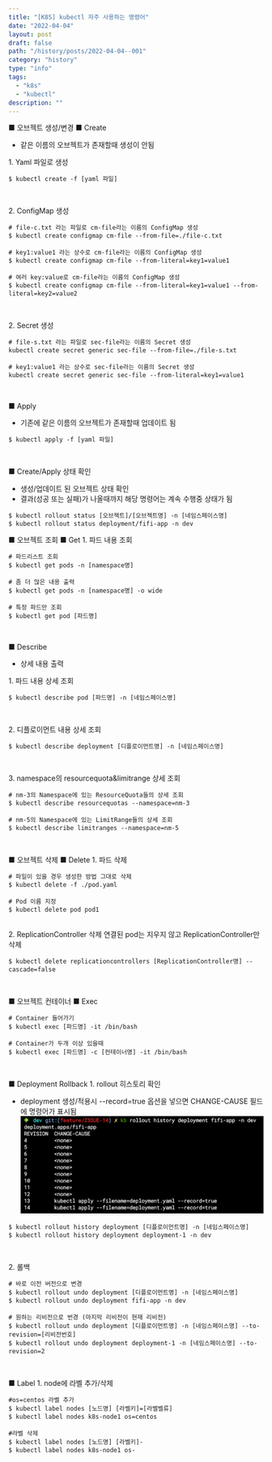 ```yaml
---
title: "[K8S] kubectl 자주 사용하는 명령어"
date: "2022-04-04"
layout: post
draft: false
path: "/history/posts/2022-04-04--001"
category: "history"
type: "info"
tags:
  - "k8s"
  - "kubectl"
description: ""
---
```

<span class="title__sub1"> ■ 오브젝트 생성/변경 </span>
<span class="title__sub2"> ■ Create </span>
* 같은 이름의 오브젝트가 존재할때 생성이 안됨

<span class="title__sub3"> 1. Yaml 파일로 생성 </span>

```shell
$ kubectl create -f [yaml 파일]
```
<br/>

<span class="title__sub3"> 2. ConfigMap 생성 </span>

```shell
# file-c.txt 라는 파일로 cm-file라는 이름의 ConfigMap 생성
$ kubectl create configmap cm-file --from-file=./file-c.txt

# key1:value1 라는 상수로 cm-file라는 이름의 ConfigMap 생성
$ kubectl create configmap cm-file --from-literal=key1=value1

# 여러 key:value로 cm-file라는 이름의 ConfigMap 생성 
$ kubectl create configmap cm-file --from-literal=key1=value1 --from-literal=key2=value2
```
<br/>

<span class="title__sub3"> 2. Secret 생성 </span>

```shell
# file-s.txt 라는 파일로 sec-file라는 이름의 Secret 생성
kubectl create secret generic sec-file --from-file=./file-s.txt

# key1:value1 라는 상수로 sec-file라는 이름의 Secret 생성
kubectl create secret generic sec-file --from-literal=key1=value1
```

<br/>


<span class="title__sub2"> ■ Apply </span>
* 기존에 같은 이름의 오브젝트가 존재할때 업데이트 됨

```shell
$ kubectl apply -f [yaml 파일]
```

<br/>

<span class="title__sub2"> ■ Create/Apply 상태 확인 </span>
* 생성/업데이트 된 오브젝트 상태 확인
* 결과(성공 또는 실패)가 나올때까지 해당 명령어는 계속 수행중 상태가 됨

```shell
$ kubectl rollout status [오브젝트]/[오브젝트명] -n [네임스페이스명]
$ kubectl rollout status deployment/fifi-app -n dev
```


<span class="title__sub1"> ■ 오브젝트 조회 </span>
<span class="title__sub2"> ■ Get </span>
<span class="title__sub3"> 1. 파드 내용 조회 </span>

```shell
# 파드리스트 조회
$ kubectl get pods -n [namespace명]

# 좀 더 많은 내용 출력
$ kubectl get pods -n [namespace명] -o wide

# 특정 파드만 조회
$ kubectl get pod [파드명]
```

<br/>

<span class="title__sub2"> ■ Describe </span>
* 상세 내용 출력

<span class="title__sub3"> 1. 파드 내용 상세 조회 </span>

```shell
$ kubectl describe pod [파드명] -n [네임스페이스명]
```

<br/>

<span class="title__sub3"> 2. 디플로이먼트 내용 상세 조회 </span>

```shell
$ kubectl describe deployment [디플로이먼트명] -n [네임스페이스명]
```

<br/>

<span class="title__sub3"> 3. namespace의 resourcequota&limitrange 상세 조회 </span>

```shell
# nm-3의 Namespace에 있는 ResourceQuota들의 상세 조회
$ kubectl describe resourcequotas --namespace=nm-3

# nm-5의 Namespace에 있는 LimitRange들의 상세 조회
$ kubectl describe limitranges --namespace=nm-5
```

<br/>


<span class="title__sub1"> ■ 오브젝트 삭제 </span>
<span class="title__sub2"> ■ Delete </span>
<span class="title__sub3"> 1. 파드 삭제 </span>

```shell
# 파일이 있을 경우 생성한 방법 그대로 삭제
$ kubectl delete -f ./pod.yaml

# Pod 이름 지정
$ kubectl delete pod pod1
```

<br/>
<span class="title__sub3"> 2. ReplicationController 삭제 </span>
연결된 pod는 지우지 않고 ReplicationController만 삭제

```shell
$ kubectl delete replicationcontrollers [ReplicationController명] --cascade=false
```

<br/>



<span class="title__sub1"> ■ 오브젝트 컨테이너 </span>
<span class="title__sub3"> ■ Exec </span>

```shell
# Container 들어가기
$ kubectl exec [파드명] -it /bin/bash

# Container가 두개 이상 있을때
$ kubectl exec [파드명] -c [컨테이너명] -it /bin/bash
```

<br/>

<span class="title__sub1"> ■ Deployment Rollback </span>
<span class="title__sub3"> 1. rollout 히스토리 확인 </span>
* deployment 생성/적용시 --record=true 옵션을 넣으면 CHANGE-CAUSE 필드에 명령어가 표시됨
![](./04-001-01.png)

```shell
$ kubectl rollout history deployment [디플로이먼트명] -n [네임스페이스명]
$ kubectl rollout history deployment deployment-1 -n dev
```

<br/>

<span class="title__sub3"> 2. 롤백 </span>

```shell
# 바로 이전 버전으로 변경
$ kubectl rollout undo deployment [디플로이먼트명] -n [네임스페이스명]
$ kubectl rollout undo deployment fifi-app -n dev

# 원하는 리비전으로 번경 (마지막 리비전이 현재 리비전)
$ kubectl rollout undo deployment [디플로이먼트명] -n [네임스페이스명] --to-revision=[리비전번호]
$ kubectl rollout undo deployment deployment-1 -n [네임스페이스명] --to-revision=2
```

<br/>

<span class="title__sub1"> ■ Label </span>
<span class="title__sub3"> 1. node에 라벨 추가/삭제 </span>

```shell
#os=centos 라벨 추가
$ kubectl label nodes [노드명] [라벨키]=[라벨벨류]
$ kubectl label nodes k8s-node1 os=centos

#라벨 삭제
$ kubectl label nodes [노드명] [라벨키]-
$ kubectl label nodes k8s-node1 os-
```
